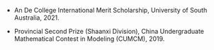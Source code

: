 
- An De College International Merit Scholarship, University of South Australia, 2021.

- Provincial Second Prize (Shaanxi Division), China Undergraduate Mathematical Contest in Modeling (CUMCM), 2019.